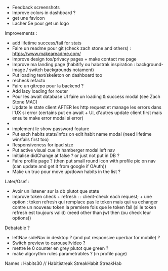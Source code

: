 - Feedback screenshots
- Improve colors in dashboard ?
- get une favicon
- Lacher 5e pour get un logo

Improvements :
- add lifetime success/fail for stats
- Faire un readme pour git (check zach stone and others) : https://www.makeareadme.com/
- Improve design tos/privacy pages + make contact me page
- Improve ma landing page (habitify ou habstrak inspiration : background-image / switch backgrounds notament)
- Put loading text/skeleton on dashboard too
- recheck refacto
- Faire un gitrepo pour la backend ?
- Add lazy loading for router
- Pour les await database UI faire un loading & success modal (see Zach Stone MAC)
- Update le state client AFTER les http request et manage les errors dans l'UX si error (certains put en await + UI, d'autres update client first mais ensuite make error modal si error)
- 
- implement le show password feature
- Put each habits stats/infos on edit habit name modal (need lifetime win/fails first too)
- Responsiveness for ipad size
- Put active visual cue in hamberger modal left nav
- Initialise didChange at false ? or just not put in DB ?
- Faire profile page ? (then put small round icon with profile pic on nav (can update and get it from google if OAuth))
- Make un truc pour move up/down habits in the list ?

Later/Osef :
- Avoir un listener sur la db plutot que state
- Improve token check + refresh :
: client-check each request; + une option : token refresh qui remplace pas le token mais qui va echanger contre un nouveau token la premiere fois que le token fail (si le token refresh est toujours valid) (need other than jwt then (ou check leur options))

Debatable ?
- leftNav sideNav in desktop ? (and put responsive uperbar for mobile) ?
-  Switch preview to carousel/video ?
- mettre le 0 counter en grey plutot que green ?
- make algorythm rules parametrables ? (in profile page)


Names : Habits30 // Habitistreak StreakHabit StreakHab 

